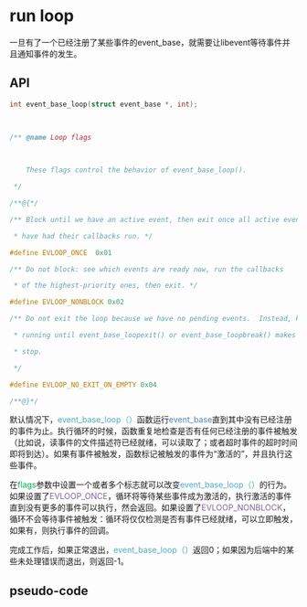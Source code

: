 # run loop
一旦有了一个已经注册了某些事件的event_base，就需要让libevent等待事件并且通知事件的发生。
## API
```c
int event_base_loop(struct event_base *, int);
```


```c
  

/** @name Loop flags

  

    These flags control the behavior of event_base_loop().

 */

/**@{*/

/** Block until we have an active event, then exit once all active events

 * have had their callbacks run. */

#define EVLOOP_ONCE  0x01

/** Do not block: see which events are ready now, run the callbacks

 * of the highest-priority ones, then exit. */

#define EVLOOP_NONBLOCK 0x02

/** Do not exit the loop because we have no pending events.  Instead, keep

 * running until event_base_loopexit() or event_base_loopbreak() makes us

 * stop.

 */

#define EVLOOP_NO_EXIT_ON_EMPTY 0x04

/**@}*/
```
默认情况下，<font color="#4bacc6">event_base_loop（）</font>函数运行<font color="#4f81bd">event_base</font>直到其中没有已经注册的事件为止。执行循环的时候，函数重复地检查是否有任何已经注册的事件被触发（比如说，读事件的文件描述符已经就绪，可以读取了；或者超时事件的超时时间即将到达）。如果有事件被触发，函数标记被触发的事件为“激活的”，并且执行这些事件。

在<font color="#00b050">flags</font>参数中设置一个或者多个标志就可以改变<font color="#4bacc6">event_base_loop（）</font>的行为。如果设置了<font color="#8064a2">EVLOOP_ONCE</font>，循环将等待某些事件成为激活的，执行激活的事件直到没有更多的事件可以执行，然会返回。如果设置了<font color="#8064a2">EVLOOP_NONBLOCK</font>，循环不会等待事件被触发：循环将仅仅检测是否有事件已经就绪，可以立即触发，如果有，则执行事件的回调。

完成工作后，如果正常退出，<font color="#4bacc6">event_base_loop（）</font>返回0；如果因为后端中的某些未处理错误而退出，则返回-1。
## pseudo-code
 
